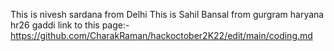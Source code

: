 This is nivesh sardana from Delhi
This is Sahil Bansal from gurgram haryana hr26 gaddi
link to this page:- https://github.com/CharakRaman/hackoctober2K22/edit/main/coding.md
